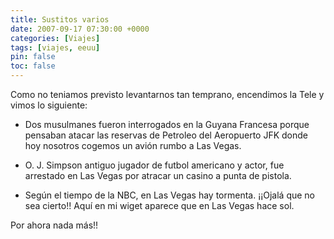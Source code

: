 ```yaml
---
title: Sustitos varios
date: 2007-09-17 07:30:00 +0000
categories: [Viajes]
tags: [viajes, eeuu]
pin: false
toc: false
---
```

Como no teniamos previsto levantarnos tan temprano, encendimos la Tele y vimos lo siguiente:

- Dos musulmanes fueron interrogados en la Guyana Francesa porque pensaban atacar las reservas de Petroleo del Aeropuerto JFK donde hoy nosotros cogemos un avión rumbo a Las Vegas.

- O. J. Simpson antiguo jugador de futbol americano y actor, fue arrestado en Las Vegas por atracar un casino a punta de pistola.

- Según el tiempo de la NBC, en Las Vegas hay tormenta. ¡¡Ojalá que no sea cierto!! Aquí en mi wiget aparece que en Las Vegas hace sol.

Por ahora nada más!!